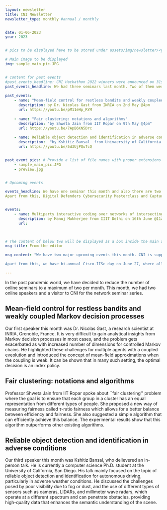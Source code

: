 ```yaml
---
layout: newsletter
title: CNI Newsletter
newsletter_type: monthly #annual / monthly


date: 01-06-2023 
year: 2023


# pics to be displayed have to be stored under assets/img/newsletter/<year>/<month>

# Main image to be displayed
img: sample_main_pic.JPG


# content for past events
#past_events_headline: CNI Hackathon 2022 winners were announced on 31st January, 2023
past_events_headline: We had three seminars last month. Two of them were online and one of them was in-person talk.
    
past_events:
    - name: "Mean-field control for restless bandits and weakly coupled MDPs"
      description: by Dr. Nicolas Gast from INRIA on 2nd May @4pm
      url: https://youtu.be/pM11eHp_RYM
    
    - name: "Fair clustering: notations and algorithms"
      description: "by Shweta Jain from IIT Ropar on 9th May @4pm"
      url: https://youtu.be/7ApB6KN5Drc
    
    - name: Reliable object detection and identification in adverse conditions
      description:  "by Kshitiz Bansal  from Univaersity of California on 23rd May @4pm"
      url: https://youtu.be/5d3UjPQuTcQ


past_event_pics: # Provide a list of file names with proper extensions
    - sample_main_pic.JPG
    - preview.jpg


# Upcoming events

events_headline: We have one seminar this month and also there are two major events happening this month. The 14th annual JTG/IEEE IT Soc summer school on signal processing, communications, and networks will be held at IIsc, Bengaluru from June 19-23, 2023, with topics on privacy, quantum, and distributed storage. Also there is bi-annual Cisco-IISc day on 27th June. 
Apart from this, Digital Defenders Cybersecurity Masterclass and Capture the Flag (CTF) Competition 2023  is being organized by CySecK- the K-Tech Centre of Excellence in Cyber Security – in association with the Centre for Networked Intelligence (CNI) (located in the Indian Institute of Science, Bengaluru) and Cisco Systems India Pvt. Ltd. There will be webinars delivered by technical experts from Cisco on the following topics Web Application Security,Network Security,Cryptography,Forensics. 


events:
    - name: Multiparty interactive coding over networks of intersecting broadcast links
      description: by Manuj Mukherjee from IIIT Delhi on 16th June @11am
      url: 

    

# The content of below two will be displayed as a box inside the main area.
msg-title: From the editor

msg-content: "We have two major upcoming events this month. CNI is supporting the [14th annual JTG/IEEE Information Theory Society summer school](https://ece.iisc.ac.in/~jtg/2023/about.html). We have three outstanding international speakers for this event talking about modern research topics such as differential privacy, quantum information theory, and codes for distributed storage and compute. We have 100 registered participants for this event which will be conducted in the ECE department at IISc from June 19-23. 

Apart from this, we have bi-annual Cisco-IISc day on June 27, where all CNI PhD scholars will present their research work, along with two associated CNI faculty. Our CSR partner Cisco will also have presentation from their researchers at this event."

---
```


<!-- Main article -->

In the post pandemic world, we have decided to reduce the number of online seminars to a maximum of two per month. This month, we had two online speakers and a visitor to CNI for the network seminar series.  

## Mean-field control for restless bandits and weakly coupled Markov decision processes
Our first speaker this month was Dr. Nicolas Gast, a research scientist at INRIA, Grenoble, France. It is very difficult to gain analytical insights from Markov decision processes in most cases, and the problem gets exacerbated as with increased number of dimensions for controlled Markov chains. He highlighted these challenges for multiple agents with a coupled eveolution and introduced the concept of mean-field approximations when the coupling is weak. 
It can be shown that in many such setting, the optimal decision is an index policy. 
    
<!--, where we can treat every agent independently. 
The talk outlined various classical notions of index policies, including the Gittins index policy, as well as lambda-threshold policies that can be used to prioritize which arms to activate. 
Dr. Gast explained that index policies are the best approach for solving exponential convergence problems due to their greater accuracy and locally linear nature.  He also discussed the Markovian bandit problem in the context of the job applicant selection process. He explained that simple policies like priority rules are often asymptotically optimal and can be computed easily using index policies. The talk also covered the optimality guarantees for the Mean-Field Control in Restless Bandits and Weakly Coupled MDPs, and the issue of periodic behavior and synchronization between agents in the model. He showed that the optimization results still hold, even if the Markov chain doesn't have a stationary distribution, as long as the policy does not change. Overall, the talk emphasizes the practical applications of mean-field control in solving complex and computationally challenging problems.
--> 
  
## Fair clustering: notations and algorithms
Professor Shweta Jain from IIT Ropar spoke about ``fair clustering'' problem where the goal is to ensure that each group in a cluster has an equal representation from different types of people. She proposed a new way of measuring fairness called $\tau$-ratio fairness which allows for a better balance between efficiency and fairness. She also suggested a simple algorithm that can efficiently achieve this balance. The experimental results show that this algorithm outperforms other existing algorithms.
    
## Reliable object detection and identification in adverse conditions
Our third speaker this month was Kshitiz Bansal, who delievered an in-person talk. He is currently a computer science Ph.D. student at the University of California, San Diego. His talk mainly focused on the topic of reliable object detection and identification for autonomous driving, particularly in adverse weather conditions. He discussed the challenges posed by poor visibility due to fog or dust, and the use of different types of sensors such as cameras, LIDARs, and millimeter wave radars, which operate at a different spectrum and can penetrate obstacles, providing high-quality data that enhances the semantic understanding of the scene. 
<!-- The speaker also explained the use of techniques such as ``quantillism'' for radar output and object detection using deep learning networks, and how radar and camera data can be combined using image segmentation and SPG techniques for a more efficient and complete system. He also discussed the importance of scene context, CDMA phones, and multiple sensors for object detection and identification, highlighting the versatility and usefulness of RADAR sensors due to their ability to diffract from edges and detect objects in adverse conditions. -->


[JTG 2023]: https://ece.iisc.ac.in/~jtg/2023/about.html
[CNI 2023]: https://cni.iisc.ac.in/summerschool/2023

